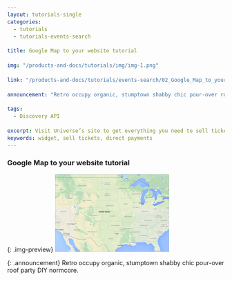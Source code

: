 ```yaml
---
layout: tutorials-single
categories: 
  - tutorials
  - tutorials-events-search

title: Google Map to your website tutorial

img: "/products-and-docs/tutorials/img/img-1.png"

link: "/products-and-docs/tutorials/events-search/02_Google_Map_to_your_website_tutorial.html"

announcement: "Retro occupy organic, stumptown shabby chic pour-over roof party DIY normcore."

tags: 
  - Discovery API

excerpt: Visit Universe’s site to get everything you need to sell tickets directly on your website at no additional cost.
keywords: widget, sell tickets, direct payments
---
```


### Google Map to your website tutorial

{: .img-preview}
[![Google Map to your website tutorial](/products-and-docs/tutorials/img/img-1.png)](https://www.universe.com/)

{: .announcement}
Retro occupy organic, stumptown shabby chic pour-over roof party DIY normcore.